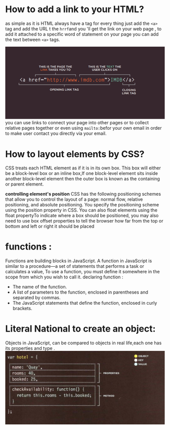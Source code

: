 # How to add a link to your HTML?
 as simple as it is HTML always have a tag for every thing just add the `<a>` tag and add the  URL t the `hrrf`and you 'll get the link on your web page , to add it attached to a specific word of statement on your page you can add the text between `<a>` tags.

 ![a tag](img/atag.png)
you can use links to connect your page into other pages or to collect relative pages together or even using `mailto:`befor your own email in order to make user contact you directly via your email.

# How to layout elements by CSS?
CSS treats each HTML element as if it is in its own box. This box will either be a block-level box or an inline box,If one block-level element sits inside another block-level element then the outer box is known as the containing or parent element.

**controlling element's position**
CSS has the following positioning schemes that allow you to control
the layout of a page: normal flow, relative positioning, and absolute
positioning. You specify the positioning scheme using the position
property in CSS. You can also float elements using the float propertyTo indicate where a box should be positioned, you may also need to use
box offset properties to tell the browser how far from the top or bottom
and left or right it should be placed

# functions :
Functions are building blocks in JavaScript. A function in JavaScript is similar to a procedure—a set of statements that performs a task or calculates a value, To use a function, you must define it somewhere in the scope from which you wish to call it.
declaring function :
* The name of the function.
* A list of parameters to the function, enclosed in parentheses and separated by commas.
* The JavaScript statements that define the function, enclosed in curly brackets.

# Literal National to create an object:
Objects in JavaScript, can be compared to objects in real life,each one has its properties and type .
![object](img/obj.png)
